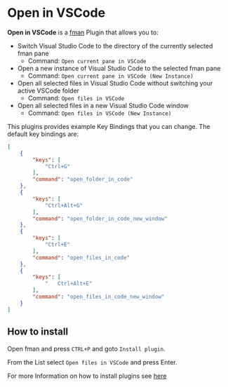 # Open in VSCode

**Open in VSCode** is a [fman](https://fman.io) Plugin that allows you to:

- Switch Visual Studio Code to the directory of the currently selected fman pane
  - Command: `Open current pane in VSCode`
- Open a new instance of Visual Studio Code to the selected fman pane
  - Command: `Open current pane in VSCode (New Instance)`
- Open all selected files in Visual Studio Code without switching your active VSCode folder
  - Command: `Open files in VSCode`
- Open all selected files in a new Visual Studio Code window
  - Command: `Open files in VSCode (New Instance)`

This plugins provides example Key Bindings that you can change. The default key bindings are:

```json
[
    {
        "keys": [
            "Ctrl+G"
        ],
        "command": "open_folder_in_code"
    },
    {
        "keys": [
            "Ctrl+Alt+G"
        ],
        "command": "open_folder_in_code_new_window"
    },
    {
        "keys": [
            "Ctrl+E"
        ],
        "command": "open_files_in_code"
    },
    {
        "keys": [
            "   Ctrl+Alt+E"
        ],
        "command": "open_files_in_code_new_window"
    }
]
```

## How to install

Open fman and press `CTRL+P` and goto `Install plugin`.

From the List select `Open files in VSCode` and press Enter.

For more Information on how to install plugins see [here](https://fman.io/docs/installing-plugins)
